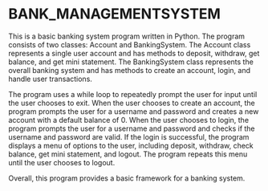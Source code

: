 # BANK_MANAGEMENTSYSTEM
  This is a basic banking system program written in Python. The program consists of two classes: Account and BankingSystem. The Account class represents a single user account and has methods to deposit, withdraw, get balance, and get mini statement. The BankingSystem class represents the overall banking system and has methods to create an account, login, and handle user transactions.

   The program uses a while loop to repeatedly prompt the user for input until the user chooses to exit. When the user chooses to create an account, the program prompts the user for a username and password and creates a new account with a default balance of 0. When the user chooses to login, the program prompts the user for a username and password and checks if the username and password are valid. If the login is successful, the program displays a menu of options to the user, including deposit, withdraw, check balance, get mini statement, and logout. The program repeats this menu until the user chooses to logout.

   Overall, this program provides a basic framework for a banking system.
